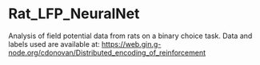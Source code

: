 # Rat_LFP_NeuralNet
Analysis of field potential data from rats on a binary choice task. 
Data and labels used are available at: https://web.gin.g-node.org/cdonovan/Distributed_encoding_of_reinforcement 
